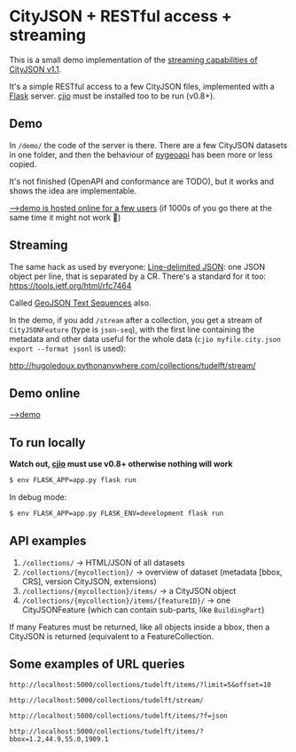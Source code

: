 # CityJSON + RESTful access + streaming


This is a small demo implementation of the [streaming capabilities of CityJSON v1.1](https://www.cityjson.org/specs/1.1.0/#text-sequences-and-streaming-with-cityjsonfeature).

It's a simple RESTful access to a few CityJSON files, implemented with a [Flask](https://palletsprojects.com/p/flask/) server.
[cjio](https://github.com/cityjson/cjio) must be installed too to be run (v0.8+).



## Demo

In `/demo/` the code of the server is there.
There are a few CityJSON datasets in one folder, and then the behaviour of [pygeoapi](https://demo.pygeoapi.io/stable) has been more or less copied.

It's not finished (OpenAPI and conformance are TODO), but it works and shows the idea are implementable.

[-->demo is hosted online for a few users](http://cityjson.pythonanywhere.com/) (if 1000s of you go there at the same time it might not work 😬)


## Streaming

The same hack as used by everyone: [Line-delimited JSON](https://en.m.wikipedia.org/wiki/JSON_streaming#Line-delimited_JSON): one JSON object per line, that is separated by a CR.
There's a standard for it too: https://tools.ietf.org/html/rfc7464

Called [GeoJSON Text Sequences](https://tools.ietf.org/html/rfc8142) also.

In the demo, if you add `/stream` after a collection, you get a stream of `CityJSONFeature` (type is `json-seq`), with the first line containing the metadata and other data useful for the whole data (`cjio myfile.city.json export --format jsonl` is used):

http://hugoledoux.pythonanywhere.com/collections/tudelft/stream/


## Demo online

[-->demo](http://cityjson.pythonanywhere.com/)


## To run locally

__Watch out, [cjio](https://github.com/cityjson/cjio) must use v0.8+ otherwise nothing will work__

```bash
$ env FLASK_APP=app.py flask run
```

In debug mode:
```bash
$ env FLASK_APP=app.py FLASK_ENV=development flask run
```

## API examples

1. `/collections/` -> HTML/JSON of all datasets
1. `/collections/{mycollection}/` -> overview of dataset (metadata [bbox, CRS], version CityJSON, extensions)
1. `/collections/{mycollection}/items/` -> a CityJSON object
1. `/collections/{mycollection}/items/{featureID}/` -> one CityJSONFeature (which can contain sub-parts, like `BuildingPart`)

If many Features must be returned, like all objects inside a bbox, then a CityJSON is returned (equivalent to a FeatureCollection.


## Some examples of URL queries

```
http://localhost:5000/collections/tudelft/items/?limit=5&offset=10
```

```
http://localhost:5000/collections/tudelft/stream/
```

```
http://localhost:5000/collections/tudelft/items/?f=json
```

```
http://localhost:5000/collections/tudelft/items/?bbox=1.2,44.9,55.0,1909.1
```